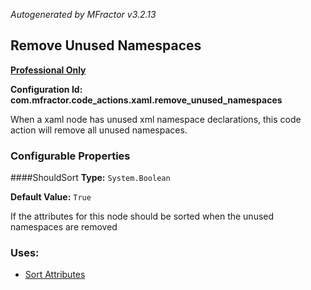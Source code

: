 *Autogenerated by MFractor v3.2.13*
## Remove Unused Namespaces

**[Professional Only](https://www.mfractor.com/buy?utm_source=docs&utm_medium=professional_only)**

**Configuration Id: com.mfractor.code_actions.xaml.remove_unused_namespaces**

When a xaml node has unused xml namespace declarations, this code action will remove all unused namespaces.


### Configurable Properties

####ShouldSort
**Type:** `System.Boolean`

**Default Value:** `True`

If the attributes for this node should be sorted when the unused namespaces are removed

### Uses:

 * [Sort Attributes](/code-generation/xml.md#sort-attributes)


